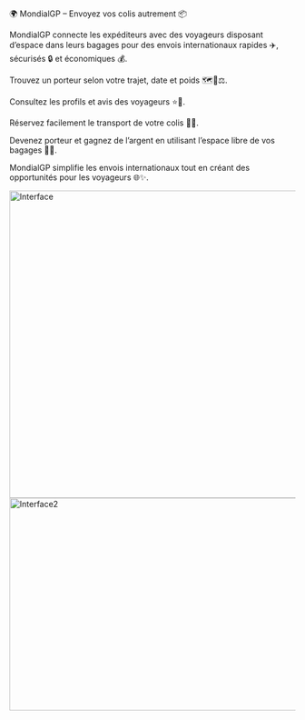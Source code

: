 🌍 MondialGP – Envoyez vos colis autrement 📦

MondialGP connecte les expéditeurs avec des voyageurs disposant d’espace dans leurs bagages pour des envois internationaux rapides ✈️, sécurisés 🔒 et économiques 💰.

Trouvez un porteur selon votre trajet, date et poids 🗺️📅⚖️.

Consultez les profils et avis des voyageurs ⭐👤.

Réservez facilement le transport de votre colis 📝🚚.

Devenez porteur et gagnez de l’argent en utilisant l’espace libre de vos bagages 💼💸.

MondialGP simplifie les envois internationaux tout en créant des opportunités pour les voyageurs 🌐✨.

<img width="952" height="541" alt="Interface" src="https://github.com/user-attachments/assets/80bece7b-152e-4d5f-bfea-0af4567afe88" />



<img width="952" height="374" alt="Interface2" src="https://github.com/user-attachments/assets/c1fe2a5a-2a91-423d-92d0-48036b0c142d" />
